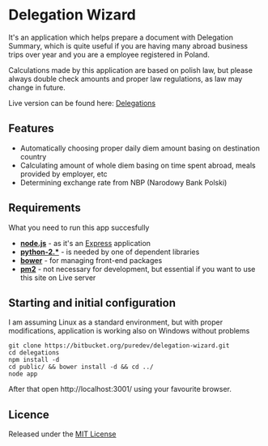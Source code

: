 Delegation Wizard
=====================

It's an application which helps prepare a document with Delegation Summary, which is quite useful
if you are having many abroad business trips over year and you are a employee registered in Poland.

Calculations made by this application are based on polish law, but please always double check amounts
and proper law regulations, as law may change in future.

Live version can be found here: [Delegations](http://delegations.puredev.eu)

## Features

* Automatically choosing proper daily diem amount basing on destination country
* Calculating amount of whole diem basing on time spent abroad, meals provided by employer, etc
* Determining exchange rate from NBP (Narodowy Bank Polski)

## Requirements

What you need to run this app succesfully

* **[node.js](http://nodejs.org)** - as it's an [Express](http://expressjs.com/) application
* **[python-2.*](www.python.org/download/)** - is needed by one of dependent libraries
* **[bower](http://bower.io/)** - for managing front-end packages
* **[pm2](https://github.com/Unitech/pm2)** - not necessary for development, but essential if you want to use this site on Live server

## Starting and initial configuration

I am assuming Linux as a standard environment, but with proper modifications, application is working also on Windows without problems

```
git clone https://bitbucket.org/puredev/delegation-wizard.git
cd delegations
npm install -d
cd public/ && bower install -d && cd ../
node app
```

After that open http://localhost:3001/ using your favourite browser.


## Licence

Released under the [MIT License](http://opensource.org/licenses/mit-license.php)